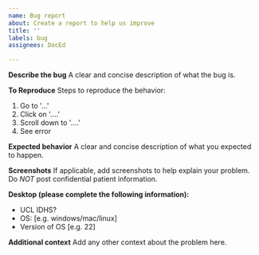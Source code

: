 ```yaml
---
name: Bug report
about: Create a report to help us improve
title: ''
labels: bug
assignees: DocEd

---
```


**Describe the bug**
A clear and concise description of what the bug is.

**To Reproduce**
Steps to reproduce the behavior:
1. Go to '...'
2. Click on '....'
3. Scroll down to '....'
4. See error

**Expected behavior**
A clear and concise description of what you expected to happen.

**Screenshots**
If applicable, add screenshots to help explain your problem. Do *NOT* post confidential patient information.

**Desktop (please complete the following information):**
 - UCL IDHS?
 - OS: [e.g. windows/mac/linux]
 - Version of OS [e.g. 22]

**Additional context**
Add any other context about the problem here.

